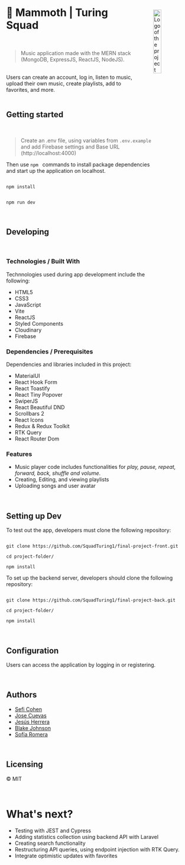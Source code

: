 <img style="margin-top: 3rem" src="https://raw.githubusercontent.com/SquadTuring1/final-project-front/develop/src/assets/images/logo-mammoth2-vertical.png"  width="21%"  alt="Logo of the project"  align="right">

<div style="width: 70%">

# 🚀 Mammoth | Turing Squad
<br>


>Music application made with the MERN stack (MongoDB, ExpressJS, ReactJS, NodeJS).
>
<br>
Users can create an account, log in, listen to music, upload their own music, create playlists, add to favorites, and more. 

</div><br>

##  Getting started
<br>

>Create an .env file, using variables from `.env.example` and add Firebase settings and Base URL (http://localhost:4000)

Then use `npm ` commands to install package dependencies and start up the application on localhost.

  ```shell

npm install

```

```shell

npm run dev

```
<br>  

## Developing
<br>  

### Technologies / Built With

Technnologies used during app development include the following:
- HTML5 
- CSS3
- JavaScript
- Vite
- ReactJS
- Styled Components
- Cloudinary
- Firebase
  
  
### Dependencies / Prerequisites

Dependencies and libraries included in this project:

- MaterialUI
- React Hook Form
- React Toastify
- React Tiny Popover
- SwiperJS
- React Beautiful DND
- Scrollbars 2
- React Icons
- Redux & Redux Toolkit
- RTK Query
- React Router Dom

### Features

- Music player code includes functionalities for <i>play, pause, repeat, forward, back, shuffle and volume</i>.
- Creating, Editing, and viewing playlists
- Uploading songs and user avatar

<br>


## Setting up Dev  
To test out the app, developers must clone the following repository:

```shell

git clone https://github.com/SquadTuring1/final-project-front.git

cd project-folder/

npm install

```

To set up the backend server, developers should clone the following repository:
```shell

git clone https://github.com/SquadTuring1/final-project-back.git

cd project-folder/

npm install

```    
<br>

## Configuration

  Users can access the application by logging in or registering.
  
  <br>


  ## Authors

- [Sefi Cohen](https://github.com/seficohen1)
-  [Jose Cuevas](https://github.com/jose-cuevas)
- [Jesús Herrera](https://github.com/Jesusjha)
- [Blake Johnson](https://github.com/blakejohns5)
- [Sofía Romera](https://github.com/Sofianct)

<br>

## Licensing  

© MIT

<br>

# What's next?

- Testing with JEST and Cypress
- Adding statistics collection using backend API with Laravel
- Creating search functionality
- Restructuring API queries, using endpoint injection with RTK Query.
- Integrate optimistic updates with favorites
